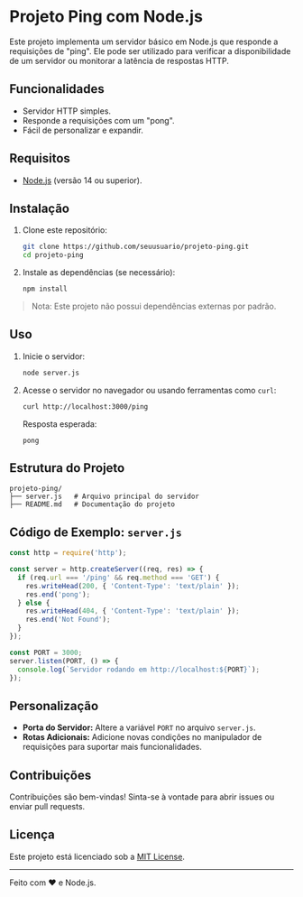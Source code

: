 # Projeto Ping com Node.js

Este projeto implementa um servidor básico em Node.js que responde a requisições de "ping". Ele pode ser utilizado para verificar a disponibilidade de um servidor ou monitorar a latência de respostas HTTP.

## Funcionalidades

- Servidor HTTP simples.
- Responde a requisições com um "pong".
- Fácil de personalizar e expandir.

## Requisitos

- [Node.js](https://nodejs.org/) (versão 14 ou superior).

## Instalação

1. Clone este repositório:

   ```bash
   git clone https://github.com/seuusuario/projeto-ping.git
   cd projeto-ping
   ```

2. Instale as dependências (se necessário):

   ```bash
   npm install
   ```

> Nota: Este projeto não possui dependências externas por padrão.

## Uso

1. Inicie o servidor:

   ```bash
   node server.js
   ```

2. Acesse o servidor no navegador ou usando ferramentas como `curl`:

   ```bash
   curl http://localhost:3000/ping
   ```

   Resposta esperada:
   ```
   pong
   ```

## Estrutura do Projeto

```
projeto-ping/
├── server.js   # Arquivo principal do servidor
├── README.md   # Documentação do projeto
```

## Código de Exemplo: `server.js`

```javascript
const http = require('http');

const server = http.createServer((req, res) => {
  if (req.url === '/ping' && req.method === 'GET') {
    res.writeHead(200, { 'Content-Type': 'text/plain' });
    res.end('pong');
  } else {
    res.writeHead(404, { 'Content-Type': 'text/plain' });
    res.end('Not Found');
  }
});

const PORT = 3000;
server.listen(PORT, () => {
  console.log(`Servidor rodando em http://localhost:${PORT}`);
});
```

## Personalização

- **Porta do Servidor:** Altere a variável `PORT` no arquivo `server.js`.
- **Rotas Adicionais:** Adicione novas condições no manipulador de requisições para suportar mais funcionalidades.

## Contribuições

Contribuições são bem-vindas! Sinta-se à vontade para abrir issues ou enviar pull requests.

## Licença

Este projeto está licenciado sob a [MIT License](LICENSE).

---

Feito com ❤️ e Node.js.
